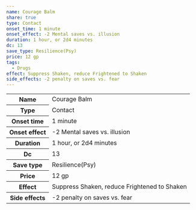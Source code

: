 ```yaml
---
name: Courage Balm
share: true
type: Contact
onset_time: 1 minute
onset_effect: -2 Mental saves vs. illusion
duration: 1 hour, or 2d4 minutes
dc: 13
save_type: Resilience(Psy)
price: 12 gp
tags:
  - Drugs
effect: Suppress Shaken, reduce Frightened to Shaken
side_effects: -2 penalty on saves vs. fear
---
```


<p><span style="overflow-x: auto;"><table><tbody><tr><th>Name</th><td>Courage Balm</td></tr><tr><th>Type</th><td>Contact</td></tr><tr><th>Onset time</th><td>1 minute</td></tr><tr><th>Onset effect</th><td>-2 Mental saves vs. illusion</td></tr><tr><th>Duration</th><td>1 hour, or 2d4 minutes</td></tr><tr><th>Dc</th><td>13</td></tr><tr><th>Save type</th><td>Resilience(Psy)</td></tr><tr><th>Price</th><td>12 gp</td></tr><tr><th>Effect</th><td>Suppress Shaken, reduce Frightened to Shaken</td></tr><tr><th>Side effects</th><td>-2 penalty on saves vs. fear</td></tr></tbody></table></span></p>